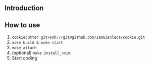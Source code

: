 ## Introduction


## How to use

1. `cookiecutter git+ssh://git@github.com/IamGianluca/cookie.git`
2. `make build & make start`
3. `make attach`
4. (optional) `make install_nvim`
5. Start coding
